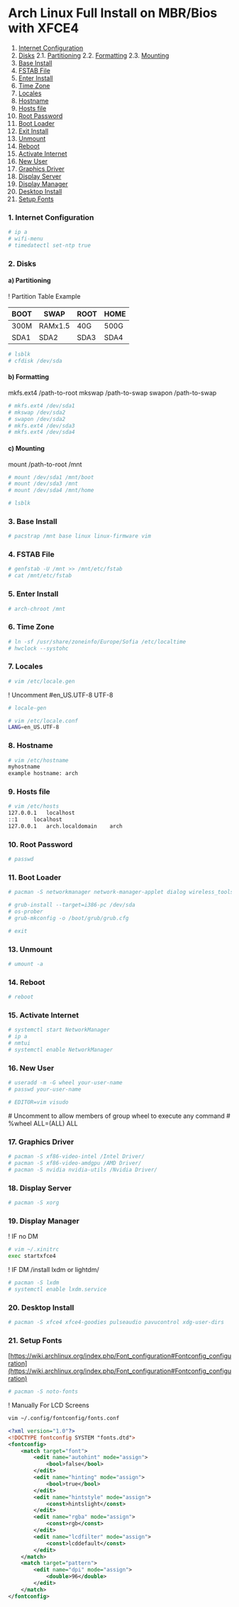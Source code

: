 # Arch Linux Full Install on MBR/Bios with XFCE4

1. [Internet Configuration](#1-internet-configuration)
2. [Disks](#2-disks)
    2.1. [Partitioning](#2-a-partitioning)
    2.2. [Formatting](#2-b-formatting)
    2.3. [Mounting](#2-cmounting)
3. [Base Install](#3-base-install)
4. [FSTAB File](#4-fstab-file)
5. [Enter Install](#5-enter-install)
6. [Time Zone](#6-time-zone)
7. [Locales](#7-locales)
8. [Hostname](#8-hostiname)
9. [Hosts file](#9-hosts-file)
10. [Root Password](#10-root-password)
11. [Boot Loader](#11-boot-loader)
12. [Exit Install](#12-exit-installer)
13. [Unmount](#13-unmount)
14. [Reboot](#14-reboot)
15. [Activate Internet](#15-activate-internet)
16. [New User](#16-new-user)
17. [Graphics Driver](#17-graphics-driver)
18. [Display Server](#18-display-server)
19. [Display Manager](#19-display-manager)
20. [Desktop Install](#20-desktop-install)
21. [Setup Fonts](#21-setup-fonts)

### <a name="1-internet-configuration">1. Internet Configuration</a>

```bash
# ip a
# wifi-menu
# timedatectl set-ntp true
```

### 2. Disks

#### a) Partitioning

! Partition Table Example

| BOOT | SWAP | ROOT | HOME |
| ---- | ---- | ---- | ---- |
| 300M | RAMx1.5 | 40G | 500G | 
| SDA1 | SDA2 | SDA3 | SDA4 |

```bash
# lsblk
# cfdisk /dev/sda
```

#### b) Formatting


mkfs.ext4 /path-to-root
mkswap /path-to-swap
swapon /path-to-swap

```bash
# mkfs.ext4 /dev/sda1
# mkswap /dev/sda2
# swapon /dev/sda2
# mkfs.ext4 /dev/sda3
# mkfs.ext4 /dev/sda4
```

#### c) Mounting

mount /path-to-root /mnt

```bash
# mount /dev/sda1 /mnt/boot
# mount /dev/sda3 /mnt
# mount /dev/sda4 /mnt/home

# lsblk
```

### 3. Base Install

```bash
# pacstrap /mnt base linux linux-firmware vim
```

### 4. FSTAB File

```bash
# genfstab -U /mnt >> /mnt/etc/fstab
# cat /mnt/etc/fstab
```

### 5. Enter Install

```bash
# arch-chroot /mnt
```

### 6. Time Zone

```bash
# ln -sf /usr/share/zoneinfo/Europe/Sofia /etc/localtime
# hwclock --systohc
```

### 7. Locales

```bash
# vim /etc/locale.gen
```

! Uncomment #en_US.UTF-8 UTF-8

```bash
# locale-gen

# vim /etc/locale.conf
LANG=en_US.UTF-8
```

### 8. Hostname

```bash
# vim /etc/hostname
myhostname
example hostname: arch
```

### 9. Hosts file

```bash
# vim /etc/hosts
127.0.0.1	localhost
::1		localhost
127.0.0.1	arch.localdomain	arch
```

### 10. Root Password

```bash
# passwd
```

### 11. Boot Loader

```bash
# pacman -S networkmanager network-manager-applet dialog wireless_tools wpa_supplicant iputils os-prober mtools dosfstools base-devel linux-headers

# grub-install --target=i386-pc /dev/sda
# os-prober
# grub-mkconfig -o /boot/grub/grub.cfg

# exit
```

### 13. Unmount

```bash
# umount -a
```

### 14. Reboot 

```bash
# reboot
```

### 15. Activate Internet

```bash
# systemctl start NetworkManager
# ip a
# nmtui
# systemctl enable NetworkManager
```

### 16. New User

```bash
# useradd -m -G wheel your-user-name
# passwd your-user-name

# EDITOR=vim visudo
```

\# Uncomment to allow members of group wheel to execute any command
\# %wheel ALL=(ALL) ALL


### 17. Graphics Driver

```bash
# pacman -S xf86-video-intel /Intel Driver/
# pacman -S xf86-video-amdgpu /AMD Driver/
# pacman -S nvidia nvidia-utils /Nvidia Driver/
```

### 18. Display Server

```bash
# pacman -S xorg
```

### 19. Display Manager

\! IF no DM

```bash
# vim ~/.xinitrc
exec startxfce4
```

\! IF DM /install lxdm or lightdm/
```bash
# pacman -S lxdm
# systemctl enable lxdm.service
```

### 20. Desktop Install

```bash
# pacman -S xfce4 xfce4-goodies pulseaudio pavucontrol xdg-user-dirs
```

### 21. Setup Fonts
[https://wiki.archlinux.org/index.php/Font_configuration#Fontconfig_configuration](https://wiki.archlinux.org/index.php/Font_configuration#Fontconfig_configuration)

```bash
# pacman -S noto-fonts
```

! Manually For LCD Screens

```bash
vim ~/.config/fontconfig/fonts.conf
```

```xml
<?xml version="1.0"?>
<!DOCTYPE fontconfig SYSTEM "fonts.dtd">
<fontconfig>
	<match target="font">
		<edit name="autohint" mode="assign">
			<bool>false</bool>
		</edit>
		<edit name="hinting" mode="assign">
			<bool>true</bool>
		</edit>
		<edit name="hintstyle" mode="assign">
			<const>hintslight</const>
		</edit>
		<edit name="rgba" mode="assign">
			<const>rgb</const>
		</edit>
		<edit name="lcdfilter" mode="assign">
			<const>lcddefault</const>
		</edit>
	</match>
	<match target="pattern">
		<edit name="dpi" mode="assign">
			<double>96</double>
		</edit>
	</match>
</fontconfig>
```
